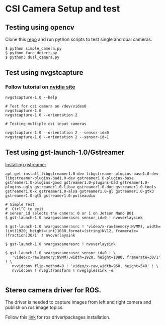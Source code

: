 # CSI Camera Setup and test

## Testing using opencv

Clone this [repo](https://github.com/pravinkr/jetson-nano-hacks-CSI-Camera) and run python scripts to test single and dual cameras.
```
$ python simple_camera.py
$ python face_detect.py
$ python3 dual_camera.py

```




## Test using nvgstcapture
### Follow tutorial on [nvidia site](https://developer.nvidia.com/embedded/learn/tutorials/first-picture-csi-usb-camera)

```
nvgstcapture-1.0 --help

# Test for csi camera on /dev/video0
nvgstcapture-1.0
nvgstcapture-1.0 --orientation 2

# Testing multiple csi input cameras

nvgstcapture-1.0 --orientation 2 --sensor-id=0
nvgstcapture-1.0 --orientation 2 --sensor-id=1

```


## Test using gst-launch-1.0/Gstreamer
[Installing gstreamer](https://gstreamer.freedesktop.org/documentation/installing/on-linux.html?gi-language=c)

```
apt-get install libgstreamer1.0-dev libgstreamer-plugins-base1.0-dev libgstreamer-plugins-bad1.0-dev gstreamer1.0-plugins-base gstreamer1.0-plugins-good gstreamer1.0-plugins-bad gstreamer1.0-plugins-ugly gstreamer1.0-libav gstreamer1.0-doc gstreamer1.0-tools gstreamer1.0-x gstreamer1.0-alsa gstreamer1.0-gl gstreamer1.0-gtk3 gstreamer1.0-qt5 gstreamer1.0-pulseaudio
```

```
# Simple Test
#  Ctrl^C to exit
# sensor_id selects the camera: 0 or 1 on Jetson Nano B01
$ gst-launch-1.0 nvarguscamerasrc sensor_id=0 ! nvoverlaysink

$ gst-launch-1.0 nvarguscamerasrc ! 'video/x-raw(memory:NVMM), width=(int)1920, height=(int)1080,format=(string)NV12, framerate=(fraction)30/1' ! nvoverlaysink

$ gst-launch-1.0 nvarguscamerasrc ! nvoverlaysink

$ gst-launch-1.0 nvarguscamerasrc sensor_id=0 ! \
   'video/x-raw(memory:NVMM),width=1920, height=1080, framerate=30/1' ! \
   nvvidconv flip-method=0 ! 'video/x-raw,width=960, height=540' ! \
   nvvidconv ! nvegltransform ! nveglglessink -e
   
```

## Stereo camera driver for ROS.
The driver is needed to capture images from left and right camera and publish on ros image topics.

Follow this [link](https://github.com/borongyuan/jetson_csi_stereo_ros) for ros driver/packages installation.


